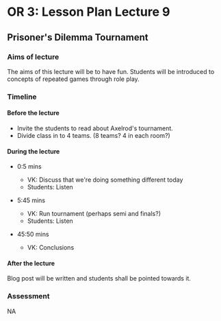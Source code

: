 # OR 3: Lesson Plan Lecture 9
## Prisoner's Dilemma Tournament

### Aims of lecture

The aims of this lecture will be to have fun. Students will be introduced to concepts of repeated games through role play.

### Timeline

#### Before the lecture

- Invite the students to read about Axelrod's tournament.
- Divide class in to 4 teams. (8 teams? 4 in each room?)

#### During the lecture

- 0:5 mins

    - VK: Discuss that we're doing something different today
    - Students: Listen

- 5:45 mins

    - VK: Run tournament (perhaps semi and finals?)
    - Students: Listen

- 45:50 mins

    - VK: Conclusions

#### After the lecture

Blog post will be written and students shall be pointed towards it.

### Assessment

NA
